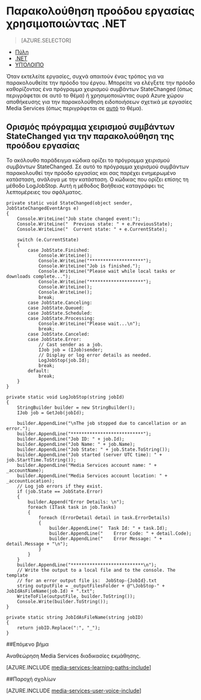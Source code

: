 <properties 
    pageTitle="Παρακολούθηση προόδου εργασίας χρησιμοποιώντας .NET" 
    description="Μάθετε πώς μπορείτε να χρησιμοποιήσετε κωδικό πρόγραμμα χειρισμού συμβάντων για την παρακολούθηση της προόδου εργασίας και στείλτε ενημερώσεις κατάστασης. Το δείγμα κώδικα είναι γραμμένο σε C# και χρησιμοποιεί το Media Services SDK για .NET." 
    services="media-services" 
    documentationCenter="" 
    authors="juliako" 
    manager="erikre" 
    editor=""/>

<tags 
    ms.service="media-services" 
    ms.workload="media" 
    ms.tgt_pltfrm="na" 
    ms.devlang="dotnet" 
    ms.topic="article" 
    ms.date="08/19/2016"   
    ms.author="juliako"/>

# <a name="monitor-job-progress-using-net"></a>Παρακολούθηση προόδου εργασίας χρησιμοποιώντας .NET

> [AZURE.SELECTOR]
- [Πύλη](media-services-portal-check-job-progress.md)
- [.NET](media-services-check-job-progress.md)
- [ΥΠΌΛΟΙΠΟ](media-services-rest-check-job-progress.md)

Όταν εκτελείτε εργασίες, συχνά απαιτούν ένας τρόπος για να παρακολουθείτε την πρόοδο του έργου. Μπορείτε να ελέγξετε την πρόοδο καθορίζοντας ένα πρόγραμμα χειρισμού συμβάντων StateChanged (όπως περιγράφεται σε αυτό το θέμα) ή χρησιμοποιώντας ουρά Azure χώρου αποθήκευσης για την παρακολούθηση ειδοποιήσεων σχετικά με εργασίες Media Services (όπως περιγράφεται σε [αυτό](media-services-dotnet-check-job-progress-with-queues.md) το θέμα).

## <a name="define-statechanged-event-handler-to-monitor-job-progress"></a>Ορισμός πρόγραμμα χειρισμού συμβάντων StateChanged για την παρακολούθηση της προόδου εργασίας

Το ακόλουθο παράδειγμα κώδικα ορίζει το πρόγραμμα χειρισμού συμβάντων StateChanged. Σε αυτό το πρόγραμμα χειρισμού συμβάντων παρακολουθεί την πρόοδο εργασίας και σας παρέχει ενημερωμένο κατάσταση, ανάλογα με την κατάσταση. Ο κώδικας που ορίζει επίσης τη μέθοδο LogJobStop. Αυτή η μέθοδος Βοήθειας καταγράφει τις λεπτομέρειες του σφάλματος.

    private static void StateChanged(object sender, JobStateChangedEventArgs e)
    {
        Console.WriteLine("Job state changed event:");
        Console.WriteLine("  Previous state: " + e.PreviousState);
        Console.WriteLine("  Current state: " + e.CurrentState);
    
        switch (e.CurrentState)
        {
            case JobState.Finished:
                Console.WriteLine();
                Console.WriteLine("********************");
                Console.WriteLine("Job is finished.");
                Console.WriteLine("Please wait while local tasks or downloads complete...");
                Console.WriteLine("********************");
                Console.WriteLine();
                Console.WriteLine();
                break;
            case JobState.Canceling:
            case JobState.Queued:
            case JobState.Scheduled:
            case JobState.Processing:
                Console.WriteLine("Please wait...\n");
                break;
            case JobState.Canceled:
            case JobState.Error:
                // Cast sender as a job.
                IJob job = (IJob)sender;
                // Display or log error details as needed.
                LogJobStop(job.Id);
                break;
            default:
                break;
        }
    }
    
    private static void LogJobStop(string jobId)
    {
        StringBuilder builder = new StringBuilder();
        IJob job = GetJob(jobId);
    
        builder.AppendLine("\nThe job stopped due to cancellation or an error.");
        builder.AppendLine("***************************");
        builder.AppendLine("Job ID: " + job.Id);
        builder.AppendLine("Job Name: " + job.Name);
        builder.AppendLine("Job State: " + job.State.ToString());
        builder.AppendLine("Job started (server UTC time): " + job.StartTime.ToString());
        builder.AppendLine("Media Services account name: " + _accountName);
        builder.AppendLine("Media Services account location: " + _accountLocation);
        // Log job errors if they exist.  
        if (job.State == JobState.Error)
        {
            builder.Append("Error Details: \n");
            foreach (ITask task in job.Tasks)
            {
                foreach (ErrorDetail detail in task.ErrorDetails)
                {
                    builder.AppendLine("  Task Id: " + task.Id);
                    builder.AppendLine("    Error Code: " + detail.Code);
                    builder.AppendLine("    Error Message: " + detail.Message + "\n");
                }
            }
        }
        builder.AppendLine("***************************\n");
        // Write the output to a local file and to the console. The template 
        // for an error output file is:  JobStop-{JobId}.txt
        string outputFile = _outputFilesFolder + @"\JobStop-" + JobIdAsFileName(job.Id) + ".txt";
        WriteToFile(outputFile, builder.ToString());
        Console.Write(builder.ToString());
    }
    
    private static string JobIdAsFileName(string jobID)
    {
        return jobID.Replace(":", "_");
    }



##<a name="next-step"></a>Επόμενο βήμα

Αναθεώρηση Media Services διαδικασίες εκμάθησης.

[AZURE.INCLUDE [media-services-learning-paths-include](../../includes/media-services-learning-paths-include.md)]

##<a name="provide-feedback"></a>Παροχή σχολίων

[AZURE.INCLUDE [media-services-user-voice-include](../../includes/media-services-user-voice-include.md)]

